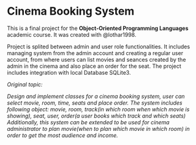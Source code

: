 # Cinema Booking System
This is a final project for the **Object-Oriented Programming Languages** academic course. It was created with @lothar1998.

Project is splited between admin and user role functionalities. It includes managing system from the admin account and creating a regular user account, from where users can list movies and seances created by the admin in the cinema and also place an order for the seat. The project includes integration with local Database SQLite3.

*Original topic:*

*Design and implement classes for a cinema booking system, user can select movie, room, time, seats and place order. The system includes following object: movie, room, track(in which room when which movie is showing), seat, user, order(a user books which track and which seats) Additionally, this system can be extended to be used for cinema administrator to plan movie(when to plan which movie in which room) in order to get the most audience and income.*
